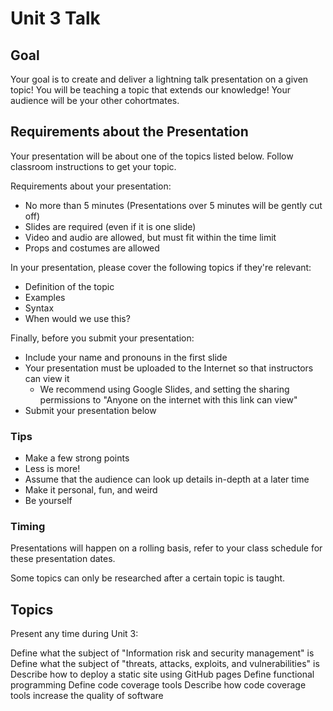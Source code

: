 # Unit 3 Talk

## Goal

Your goal is to create and deliver a lightning talk presentation on a given topic! You will be teaching a topic that extends our knowledge! Your audience will be your other cohortmates.

## Requirements about the Presentation

Your presentation will be about one of the topics listed below. Follow classroom instructions to get your topic.

Requirements about your presentation:

- No more than 5 minutes (Presentations over 5 minutes will be gently cut off)
- Slides are required (even if it is one slide)
- Video and audio are allowed, but must fit within the time limit
- Props and costumes are allowed

In your presentation, please cover the following topics if they're relevant:

- Definition of the topic
- Examples
- Syntax
- When would we use this?

Finally, before you submit your presentation:

- Include your name and pronouns in the first slide
- Your presentation must be uploaded to the Internet so that instructors can view it
  - We recommend using Google Slides, and setting the sharing permissions to "Anyone on the internet with this link can view"
- Submit your presentation below

### Tips

- Make a few strong points
- Less is more!
- Assume that the audience can look up details in-depth at a later time
- Make it personal, fun, and weird
- Be yourself

### Timing

Presentations will happen on a rolling basis, refer to your class schedule for these presentation dates.

Some topics can only be researched after a certain topic is taught.

## Topics

Present any time during Unit 3:

Define what the subject of "Information risk and security management" is
Define what the subject of "threats, attacks, exploits, and vulnerabilities" is
Describe how to deploy a static site using GitHub pages
Define functional programming
Define code coverage tools
Describe how code coverage tools increase the quality of software
